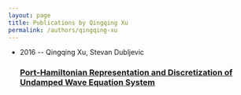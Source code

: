 ```yaml
---
layout: page
title: Publications by Qingqing Xu
permalink: /authors/qingqing-xu
---
```


<ul class="post-list">
<li><span class='post-meta'>2016 -- Qingqing Xu, Stevan Dubljevic</span><h3><a class='post-link' href="{{ site.baseurl }}/port-hamiltonian-representation-and-discretization-of-undamped-wave-equation-system">Port-Hamiltonian Representation and Discretization of Undamped Wave Equation System</a></h3></li>

</ul>
